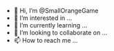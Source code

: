 - 👋 Hi, I’m @SmallOrangeGame
- 👀 I’m interested in ...
- 🌱 I’m currently learning ...
- 💞️ I’m looking to collaborate on ...
- 📫 How to reach me ...

<!---
SmallOrangeGame/SmallOrangeGame is a ✨ special ✨ repository because its `README.md` (this file) appears on your GitHub profile.
You can click the Preview link to take a look at your changes.
--->
